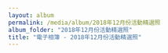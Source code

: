 ```yaml
---
layout: album
permalink: /media/album/2018年12月份活動精選照
album_folder: "2018年12月份活動精選照"
title: "電子相簿 - 2018年12月份活動精選照"
---
```

